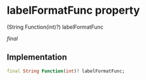 


# labelFormatFunc property







(String Function(int)?) labelFormatFunc
  
_<span class="feature">final</span>_






## Implementation

```dart
final String Function(int)? labelFormatFunc;
```







